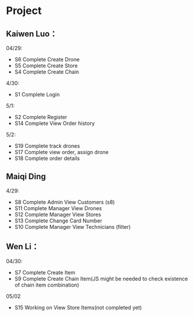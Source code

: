 # Project 
## Kaiwen Luo：
04/29:
- S6 Complete Create Drone
- S5 Complete Create Store
- S4 Complete Create Chain
 
4/30:
- S1 Complete Login

5/1:
- S2 Complete Register
- S14 Complete View Order history

5/2:
- S19 Complete track drones
- S17 Complete view order, assign drone
- S18 Complete order details

## Maiqi Ding
4/29:
- S8 Complete Admin View Customers (s8)
- S11 Complete Manager View Drones
- S12 Complete Manager View Stores
- S13 Complete Change Card Number
- S10 Complete Manager View Technicians (filter)


## Wen Li：
04/30:
- S7 Complete Create Item
- S9 Complete Create Chain Item(JS might be needed to check existence of chain item combination)

05/02
- S15 Working on View Store Items(not completed yet)


